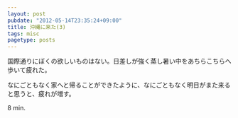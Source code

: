 ```yaml
---
layout: post
pubdate: "2012-05-14T23:35:24+09:00"
title: 沖縄に来た(3)
tags: misc
pagetype: posts
---
```

国際通りにぼくの欲しいものはない。日差しが強く蒸し暑い中をあちらこちらへ歩いて疲れた。

なにごともなく家へと帰ることができたように、なにごともなく明日がまた来ると思うと、疲れが増す。

8 min.
